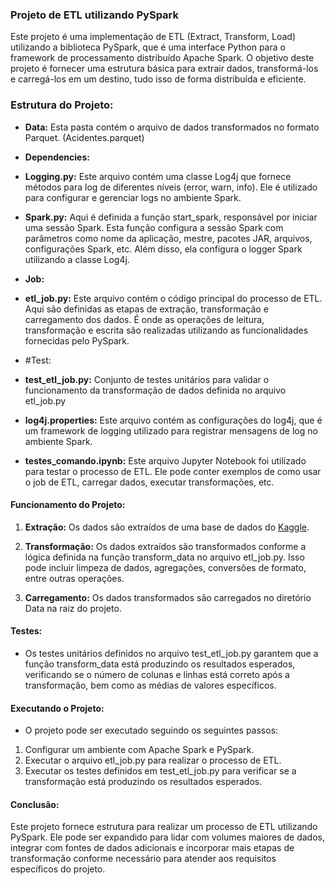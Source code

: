 ### Projeto de ETL utilizando PySpark

Este projeto é uma implementação de ETL (Extract, Transform, Load) utilizando a biblioteca PySpark, que é uma interface Python para o framework de processamento distribuído Apache Spark. O objetivo deste projeto é fornecer uma estrutura básica para extrair dados, transformá-los e carregá-los em um destino, tudo isso de forma distribuída e eficiente.

### Estrutura do Projeto:

- **Data:** Esta pasta contém o arquivo de dados transformados no formato Parquet. (Acidentes.parquet)

- **Dependencies:**

 - **Logging.py:** Este arquivo contém uma classe Log4j que fornece métodos para log de diferentes níveis (error, warn, info). Ele é utilizado para configurar e gerenciar logs no ambiente Spark.

 - **Spark.py:** Aqui é definida a função start_spark, responsável por iniciar uma sessão Spark. Esta função configura a sessão Spark com parâmetros como nome da aplicação, mestre, pacotes JAR, arquivos, configurações Spark, etc. Além disso, ela configura o logger Spark utilizando a classe Log4j.

- **Job:**
 - **etl_job.py:** Este arquivo contém o código principal do processo de ETL. Aqui são definidas as etapas de extração, transformação e carregamento dos dados. É onde as operações de leitura, transformação e escrita são realizadas utilizando as funcionalidades fornecidas pelo PySpark.

- #Test:

 - **test_etl_job.py:** Conjunto de testes unitários para validar o funcionamento da transformação de dados definida no arquivo etl_job.py
 - **log4j.properties:** Este arquivo contém as configurações do log4j, que é um framework de logging utilizado para registrar mensagens de log no ambiente Spark.

 - **testes_comando.ipynb:** Este arquivo Jupyter Notebook foi utilizado para testar o processo de ETL. Ele pode conter exemplos de como usar o job de ETL, carregar dados, executar transformações, etc.


#### Funcionamento do Projeto:
1. **Extração:** Os dados são extraídos de uma base de dados do [Kaggle](https://www.kaggle.com/datasets/sobhanmoosavi/us-accidents).

2. **Transformação:** Os dados extraídos são transformados conforme a lógica definida na função transform_data no arquivo etl_job.py. Isso pode incluir limpeza de dados, agregações, conversões de formato, entre outras operações.

3. **Carregamento:** Os dados transformados são carregados no diretório Data na raiz do projeto.

#### Testes:
- Os testes unitários definidos no arquivo test_etl_job.py garantem que a função transform_data está produzindo os resultados esperados, verificando se o número de colunas e linhas está correto após a transformação, bem como as médias de valores específicos.

#### Executando o Projeto:
- O projeto pode ser executado seguindo os seguintes passos:
 1. Configurar um ambiente com Apache Spark e PySpark.
 2. Executar o arquivo etl_job.py para realizar o processo de ETL.
 3. Executar os testes definidos em test_etl_job.py para verificar se a transformação está produzindo os resultados esperados.

#### Conclusão:
Este projeto fornece estrutura para realizar um processo de ETL utilizando PySpark. Ele pode ser expandido para lidar com volumes maiores de dados, integrar com fontes de dados adicionais e incorporar mais etapas de transformação conforme necessário para atender aos requisitos específicos do projeto.
